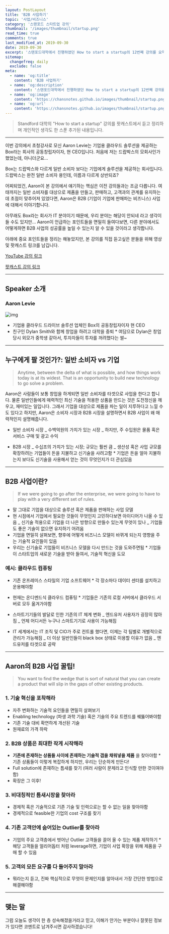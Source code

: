 ```yaml
---
layout: PostLayout
title: 'B2B 사업하기'
topic: '사업/비즈니스'
category: '스탠포드 스타트업 강의'
thumbnail: '/images/thumbnail/startup.png'
read_time: true
comments: true
last_modified_at: 2019-09-30
date: 2019-09-30
excerpt: '스탠포드대학에서 진행하였던 How to start a startup의 12번째 강의를 요약정리한 글입니다.'
sitemap:
  changefreq: daily
  exclude: false
meta:
  - name: 'og:title'
    content: 'B2B 사업하기'
  - name: 'og:description'
    content: '스탠포드대학에서 진행하였던 How to start a startup의 12번째 강의를 요약정리한 글입니다.'
  - name: 'og:image'
    content: 'https://chansnotes.github.io/images/thumbnail/startup.png'
  - name: 'og:url'
    content: 'https://chansnotes.github.io/images/thumbnail/startup.png'
---
```


> Standford 대학의 "How to start a startup" 강의를 팟캐스트에서 듣고 정리하며 개인적인 생각도 한 스푼 추가된 내용입니다.

---

이번 강의에서 초청강사로 모신 Aaron Levie는 기업용 클라우드 솔루션을 제공하는 Box라는 회사의 공동창립자이자, 현 CEO입니다.
처음에 저는 드랍박스의 모회사인가 했었는데, 아니더군요...

Box는 드랍박스와 다르게 일반 소비자 보다는 기업에게 솔루션을 제공하는 회사입니다.
드랍박스는 완전 일반 소비자 용인데, 이름과 다르게 상반되죠?

어찌되었건, Aaron이 본 강의에서 얘기하는 핵심은 이전 강의들과는 조금 다릅니다.
여태까지는 일반 소비자를 대상으로 제품을 만들고, 판매하고, 고객과의 관계를 유지하는데 초점이 맞추어져 있었다면,
Aaron은 B2B (기업이 기업에 판매파는 비즈니스) 사업에 대해서 이야기합니다.

아무래도 Box라는 회사가 IT 분야이기 때문에, 우리 분야는 해당이 안되네 라고 생각이 들 수도 있지만...
Aaron이 언급하는 포인트들을 면밀히 들여다보면, 다른 분야에서도 어떻게하면 B2B 사업의 성공률을 높일 수 있는지 알 수 있을 것이라고 생각합니다.

아래에 중요 포인트들을 정리는 해놓았지만,
본 강의를 직접 듣고싶은 분들을 위해 영상 및 팟캐스트 링크를 남깁니다.

[YouTube 강의 링크](https://youtu.be/tFVDjrvQJdw)

[팟캐스트 강의 링크](https://player.fm/series/how-to-start-a-startup/12-aaron-levie-building-for-the-enterprise)

---

## Speaker 소개

### Aaron Levie

![img](https://s.marketwatch.com/public/resources/images/MW-FN544_Box053_ZH_20170531175622.jpg)

- 기업용 클라우드 드라이브 솔루션 업체인 Box의 공동창립자이자 현 CEO
- 친구인 Dylan Smith와 함께 창업을 하려고 대학을 중퇴 \* 여담으로 Dylan은 창업 당시 외모가 중학생 같아서, 투자자들이 투자를 꺼려했다는 썰~

---

## 누구에게 팔 것인가?: 일반 소비자 vs 기업

> Anytime, between the delta of what is possible, and how things work today is at its widest. That is an opportunity to build new technology to go solve a problem.

Aaron은 사람들이 보통 창업을 하게되면 일반 소비자를 타겟으로 사업을 한다고 합니다.
물론 일반인들에게 매력적인 최신 기술을 적용한 상품을 만드는 것은 도전정신을 깨우고, 재미있는 일입니다.
그래서 기업을 대상으로 제품을 파는 일이 지루하다고 느낄 수도 있다고 하지만, Aaron은 소비자 시장과 B2B 시장을 설명하면서 B2B 사업이 왜 매력적인지 설명해줍니다.

- 일반 소비자 시장
  _ 수백억원의 가치가 있는 시장
  _ 하지만, 주 수입원은 물품 혹은 서비스 구매 및 광고 수익

- B2B 시장
  _ 수십조의 가치가 있는 시장; 규모는 훨씬 큼
  _ 생산성 혹은 사업 규모를 확장하려는 기업들이 돈을 지불하고 신기술을 사려고함 \* 기업은 돈을 얼마 지불하는지 보다도 신기술을 사용해서 얻는 것이 무엇인지가 더 관심있음

---

## B2B 사업이란?

> If we were going to go after the enterprise, we were going to have to play with a very different set of rules.

- 말 그대로 기업을 대상으로 솔루션 혹은 제품을 판매하는 사업 모델
- 현 시점에서 기업에서 필요한 것들이 무엇인지 고민하다보면 아이디어가 나올 수 있음
  _ 신기술 적용으로 기업을 더 나은 방향으로 만들수 있는게 무엇이 있나
  _ 기업들도 좋은 기술이 없으면 유지하기 어려움
- 기업을 면밀히 살펴보면, 향후에 어떻게 비즈니스 모델이 바뀌게 되는지 영향을 주는 기술적 요인들이 있음
- 우리는 신기술로 기업들이 비즈니스 모델을 다시 만드는 것을 도와주면됨 \* 기업들이 스타트업의 새로운 기술을 받아 들여서, 기술적 혁신을 도모

### 예시: 클라우드 컴퓨팅

- 기존 온프레미스 스타일의 기업 소프트웨어 \* 각 장소마다 데이터 센터를 설치하고 운용해야함

- 현재는 온디멘드식 클라우드 컴퓨팅 \* 기업들은 기존의 로컬 서버에서 클라우드 서버로 모두 옮겨가야함

- 스마트기기들의 발달로 인한 기존의 IT 체계 변화
  _ 엔드유저 사용자가 굉장히 많아짐
  _ 언제 어디서든 누구나 스마트기기로 사용이 가능해짐

- IT 세계에서는 IT 조직 및 CIO가 주로 컨트롤 했다면, 이제는 각 팀별로 개별적으로 관리가 가능해짐
  _ 더 이상 일반인들이 black box 상태로 이용할 이유가 없음
  _ 엔드유저를 타겟으로 공략

---

## Aaron의 B2B 사업 꿀팁!

> You want to find the wedge that is sort of natural that you can create a product that will slip in the gaps of other existing products.

### 1. 기술 혁신을 포착해라

- 자주 변화하는 기술적 요인들을 면밀히 살펴보기
- Enabling technology (파생 과학 기술) 혹은 기술의 주요 트렌드를 꿰뚫어봐야함
- 기존 기술 대비 확연하게 개선된 기술
- 원재료의 가격 하락

### 2. B2B 상품은 최대한 작게 시작해라

- **기존에 존재하는 상품들 사이에 존재하는 기술적 갭을 채워넣을 제품** 을 찾아야함 \* 기존 상품들이 이렇게 복잡하게 하지만, 우리는 단순하게 만든다!
- Full solution에 존재하는 틈새를 찾기 (여러 사람이 문제라고 인식할 만한 것이여야함)
- 확장은 그 이후!

### 3. 비대칭적인 틈새시장을 찾아라

- 경제적 혹은 기술적으로 기존 기술 및 인력으로는 할 수 없는 일을 찾아야함
- 경제적으로 feasible한 기업의 cost 구조를 찾기

### 4. 기존 고객안에 숨어있는 Outlier를 찾아라

- 기업의 주요 고객층에서 벗어난 Outlier 고객들을 끌어 올 수 있는 제품 제작하기 \* 해당 고객들을 얼리어돕터 처럼 leverage하면, 기업이 사업 확장을 위해 제품을 구매 할 수 있음

### 5. 고객의 모든 요구를 다 들어주지 말아라

- 뭐라는지 듣고, 진짜 핵심적으로 무엇이 문제인지를 알아내서 가장 간단한 방법으로 해결해야함

---

## 맺는 말

그럼 오늘도 생각이 한 층 성숙해졌을거라고 믿고, 이해가 안가는 부분이나 잘못된 정보가 있다면 코멘트로 남겨주시면 감사하겠습니다!
